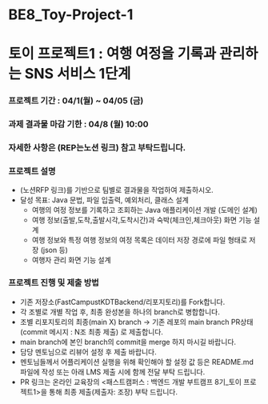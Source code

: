 # BE8_Toy-Project-1

# 토이 프로젝트1 : 여행 여정을 기록과 관리하는 SNS 서비스 1단계

### 프로젝트 기간 : 04/1(월) ~ 04/05 (금)
### 과제 결과물 마감 기한 : 04/8 (월) 10:00
### 자세한 사항은 (REP는노션 링크) 참고 부탁드립니다.

### 프로젝트 설명
- (노션RFP 링크)를 기반으로 팀별로 결과물을 작업하여 제출하시오. 
- 달성 목표: Java 문법, 파일 입출력, 예외처리, 클래스 설계
  - 여행의 여정 정보를 기록하고 조회하는 Java 애플리케이션 개발 (도메인 설계)
  - 여행 정보(출발,도착,출발시각,도착시간)과 숙박(체크인,체크아웃) 화면 기능 설계 			
  - 여행 정보와 특정 여행 정보의 여정 목록은 데이터 저장 경로에 파일 형태로 저장 (json 등)
  - 여행자 관리 화면 기능 설계

  
### 프로젝트 진행 및 제출 방법
- 기존 저장소(FastCampustKDTBackend/리포지토리)를 Fork합니다.
- 각 조별로 개별 작업 후, 최종 완성본을 하나의 branch로 병합합니다.
- 조별 리포지토리의 최종(main X) branch -> 기존 레포의 main branch PR상태(commit 메시지 : N조 최종 제출) 로 제출합니다.
- main branch에 본인 branch의 commit을 merge 하지 마시길 바랍니다.
- 담당 멘토님으로 리뷰어 설정 후 제출 바랍니다.
- 멘토님들께서 어플리케이션 실행을 위해 확인해야 할 설정 값 등은 README.md 파일에 작성 또는 아래 LMS 제출 시에 함께 전달 부탁 드립니다.
- PR 링크는 온라인 교육장의 <패스트캠퍼스 : 백엔드 개발 부트캠프 8기_토이 프로젝트1>을 통해 최종 제출(제출자: 조장) 부탁 드립니다.
